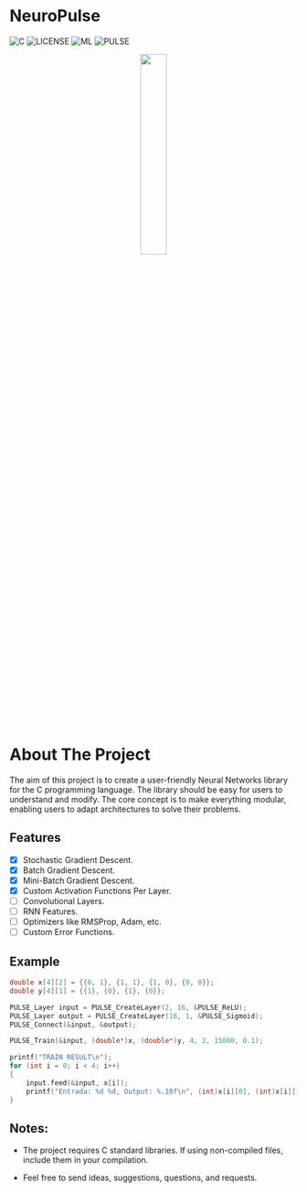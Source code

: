 # NeuroPulse

![C](https://badgen.net/badge/MADE-WITH/C)
![LICENSE](https://badgen.net/badge/LICENSE/MIT/green)
![ML](https://badgen.net/badge/ML/Machine-Learning/red)
![PULSE](https://badgen.net/badge/Learn%20in%20a/PULSE⚡/yellow)


<div align="center">
    <img width="30%" src="https://github.com/IltonPfleger/NeuroPulse/blob/main/preview.gif">
</div>

# About The Project

The aim of this project is to create a user-friendly Neural Networks library for the C programming language. The library should be easy for users to understand and modify. The core concept is to make everything modular, enabling users to adapt architectures to solve their problems. 

## Features
* [x] Stochastic Gradient Descent.
* [x] Batch Gradient Descent.
* [x] Mini-Batch Gradient Descent.
* [x] Custom Activation Functions Per Layer.
* [ ] Convolutional Layers.
* [ ] RNN Features.
* [ ] Optimizers like RMSProp, Adam, etc.
* [ ] Custom Error Functions.

## Example
```c Xor Problem.
double x[4][2] = {{0, 1}, {1, 1}, {1, 0}, {0, 0}};
double y[4][1] = {{1}, {0}, {1}, {0}};

PULSE_Layer input = PULSE_CreateLayer(2, 16, &PULSE_ReLU);
PULSE_Layer output = PULSE_CreateLayer(16, 1, &PULSE_Sigmoid);
PULSE_Connect(&input, &output);

PULSE_Train(&input, (double*)x, (double*)y, 4, 2, 15000, 0.1);

printf("TRAIN RESULT\n");
for (int i = 0; i < 4; i++)
{
	input.feed(&input, x[i]);
	printf("Entrada: %d %d, Output: %.10f\n", (int)x[i][0], (int)x[i][1], output.outputs[0]);
}
```
## Notes:
* The project requires C standard libraries. If using non-compiled files, include them in your compilation.
  
* Feel free to send ideas, suggestions, questions, and requests.
